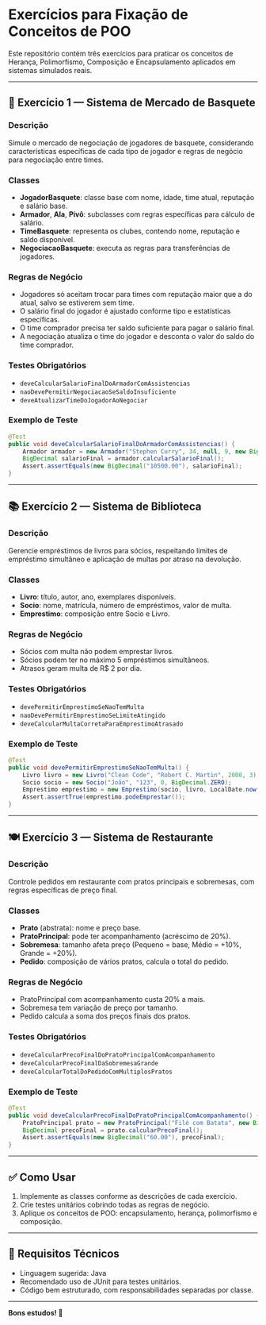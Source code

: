 
# Exercícios para Fixação de Conceitos de POO

Este repositório contém três exercícios para praticar os conceitos de Herança, Polimorfismo, Composição e Encapsulamento aplicados em sistemas simulados reais.

---

## 🏀 Exercício 1 — Sistema de Mercado de Basquete

### Descrição
Simule o mercado de negociação de jogadores de basquete, considerando características específicas de cada tipo de jogador e regras de negócio para negociação entre times.

### Classes
- **JogadorBasquete**: classe base com nome, idade, time atual, reputação e salário base.
- **Armador**, **Ala**, **Pivô**: subclasses com regras específicas para cálculo de salário.
- **TimeBasquete**: representa os clubes, contendo nome, reputação e saldo disponível.
- **NegociacaoBasquete**: executa as regras para transferências de jogadores.

### Regras de Negócio
- Jogadores só aceitam trocar para times com reputação maior que a do atual, salvo se estiverem sem time.
- O salário final do jogador é ajustado conforme tipo e estatísticas específicas.
- O time comprador precisa ter saldo suficiente para pagar o salário final.
- A negociação atualiza o time do jogador e desconta o valor do saldo do time comprador.

### Testes Obrigatórios
- `deveCalcularSalarioFinalDoArmadorComAssistencias`
- `naoDevePermitirNegociacaoSeSaldoInsuficiente`
- `deveAtualizarTimeDoJogadorAoNegociar`

### Exemplo de Teste
```java
@Test
public void deveCalcularSalarioFinalDoArmadorComAssistencias() {
    Armador armador = new Armador("Stephen Curry", 34, null, 9, new BigDecimal("10000"), 5);
    BigDecimal salarioFinal = armador.calcularSalarioFinal();
    Assert.assertEquals(new BigDecimal("10500.00"), salarioFinal);
}
```

---

## 📚 Exercício 2 — Sistema de Biblioteca

### Descrição
Gerencie empréstimos de livros para sócios, respeitando limites de empréstimo simultâneo e aplicação de multas por atraso na devolução.

### Classes
- **Livro**: título, autor, ano, exemplares disponíveis.
- **Socio**: nome, matrícula, número de empréstimos, valor de multa.
- **Emprestimo**: composição entre Socio e Livro.

### Regras de Negócio
- Sócios com multa não podem emprestar livros.
- Sócios podem ter no máximo 5 empréstimos simultâneos.
- Atrasos geram multa de R$ 2 por dia.

### Testes Obrigatórios
- `devePermitirEmprestimoSeNaoTemMulta`
- `naoDevePermitirEmprestimoSeLimiteAtingido`
- `deveCalcularMultaCorretaParaEmprestimoAtrasado`

### Exemplo de Teste
```java
@Test
public void devePermitirEmprestimoSeNaoTemMulta() {
    Livro livro = new Livro("Clean Code", "Robert C. Martin", 2008, 3);
    Socio socio = new Socio("João", "123", 0, BigDecimal.ZERO);
    Emprestimo emprestimo = new Emprestimo(socio, livro, LocalDate.now(), LocalDate.now().plusDays(7));
    Assert.assertTrue(emprestimo.podeEmprestar());
}
```

---

## 🍽️ Exercício 3 — Sistema de Restaurante

### Descrição
Controle pedidos em restaurante com pratos principais e sobremesas, com regras específicas de preço final.

### Classes
- **Prato** (abstrata): nome e preço base.
- **PratoPrincipal**: pode ter acompanhamento (acréscimo de 20%).
- **Sobremesa**: tamanho afeta preço (Pequeno = base, Médio = +10%, Grande = +20%).
- **Pedido**: composição de vários pratos, calcula o total do pedido.

### Regras de Negócio
- PratoPrincipal com acompanhamento custa 20% a mais.
- Sobremesa tem variação de preço por tamanho.
- Pedido calcula a soma dos preços finais dos pratos.

### Testes Obrigatórios
- `deveCalcularPrecoFinalDoPratoPrincipalComAcompanhamento`
- `deveCalcularPrecoFinalDaSobremesaGrande`
- `deveCalcularTotalDoPedidoComMultiplosPratos`

### Exemplo de Teste
```java
@Test
public void deveCalcularPrecoFinalDoPratoPrincipalComAcompanhamento() {
    PratoPrincipal prato = new PratoPrincipal("Filé com Batata", new BigDecimal("50.00"), true);
    BigDecimal precoFinal = prato.calcularPrecoFinal();
    Assert.assertEquals(new BigDecimal("60.00"), precoFinal);
}
```

---

## ✅ Como Usar
1. Implemente as classes conforme as descrições de cada exercício.
2. Crie testes unitários cobrindo todas as regras de negócio.
3. Aplique os conceitos de POO: encapsulamento, herança, polimorfismo e composição.

---

## 📎 Requisitos Técnicos
- Linguagem sugerida: Java
- Recomendado uso de JUnit para testes unitários.
- Código bem estruturado, com responsabilidades separadas por classe.

---

**Bons estudos! 🚀**
